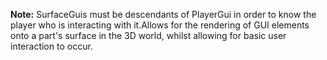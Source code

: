 **Note:** SurfaceGuis must be descendants of PlayerGui in order to know the player who is interacting with it.Allows for the rendering of GUI elements onto a part's surface in the 3D world, whilst allowing for basic user interaction to occur.